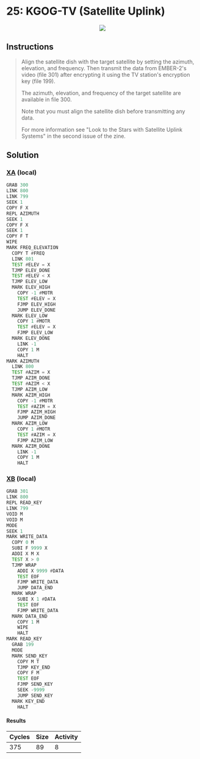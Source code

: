 # 25: KGOG-TV (Satellite Uplink)

<div align="center"><img src="EXAPUNKS - KGOG-TV (375, 89, 8, 2024-06-23-17-25-48).mp4" /></div>

## Instructions
> Align the satellite dish with the target satellite by setting the azimuth, elevation, and frequency. Then transmit the data from EMBER-2's video (file 301) after encrypting it using the TV station's encryption key (file 199).
> 
> The azimuth, elevation, and frequency of the target satellite are available in file 300.
> 
> Note that you must align the satellite dish before transmitting any data.
> 
> For more information see "Look to the Stars with Satellite Uplink Systems" in the second issue of the zine.

## Solution

### [XA](XA.exa) (local)
```asm
GRAB 300
LINK 800
LINK 799
SEEK 1
COPY F X
REPL AZIMUTH
SEEK 1
COPY F X
SEEK 1
COPY F T
WIPE
MARK FREQ_ELEVATION
  COPY T #FREQ
  LINK 801
  TEST #ELEV = X
  TJMP ELEV_DONE
  TEST #ELEV < X 
  TJMP ELEV_LOW
  MARK ELEV_HIGH
    COPY -1 #MOTR
    TEST #ELEV = X
    FJMP ELEV_HIGH
    JUMP ELEV_DONE
  MARK ELEV_LOW
    COPY 1 #MOTR
    TEST #ELEV = X
    FJMP ELEV_LOW
  MARK ELEV_DONE
    LINK -1
    COPY 1 M
    HALT
MARK AZIMUTH
  LINK 800
  TEST #AZIM = X
  TJMP AZIM_DONE
  TEST #AZIM < X
  TJMP AZIM_LOW
  MARK AZIM_HIGH
    COPY -1 #MOTR
    TEST #AZIM = X
    FJMP AZIM_HIGH
    JUMP AZIM_DONE
  MARK AZIM_LOW
    COPY 1 #MOTR
    TEST #AZIM = X
    FJMP AZIM_LOW
  MARK AZIM_DONE
    LINK -1
    COPY 1 M
    HALT
```

### [XB](XB.exa) (local)
```asm
GRAB 301
LINK 800
REPL READ_KEY
LINK 799
VOID M
VOID M
MODE
SEEK 1
MARK WRITE_DATA
  COPY 0 M
  SUBI F 9999 X
  ADDI X M X
  TEST X > 0
  TJMP WRAP
    ADDI X 9999 #DATA
    TEST EOF
    FJMP WRITE_DATA
    JUMP DATA_END
  MARK WRAP
    SUBI X 1 #DATA
    TEST EOF
    FJMP WRITE_DATA
  MARK DATA_END
    COPY 1 M
    WIPE
    HALT
MARK READ_KEY
  GRAB 199
  MODE
  MARK SEND_KEY
    COPY M T
    TJMP KEY_END
    COPY F M
    TEST EOF
    FJMP SEND_KEY
    SEEK -9999
    JUMP SEND_KEY
  MARK KEY_END
    HALT
```

#### Results
| Cycles | Size | Activity |
|--------|------|----------|
| 375    | 89   | 8        |

